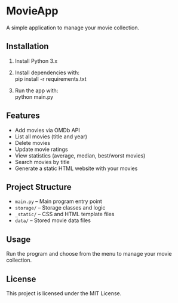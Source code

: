 # MovieApp

A simple application to manage your movie collection.

## Installation

1. Install Python 3.x  
2. Install dependencies with:  
pip install -r requirements.txt


3. Run the app with:  
python main.py

## Features

- Add movies via OMDb API  
- List all movies (title and year)  
- Delete movies  
- Update movie ratings  
- View statistics (average, median, best/worst movies)  
- Search movies by title  
- Generate a static HTML website with your movies  

## Project Structure

- `main.py` – Main program entry point  
- `storage/` – Storage classes and logic  
- `_static/` – CSS and HTML template files  
- `data/` – Stored movie data files  

## Usage

Run the program and choose from the menu to manage your movie collection.

## License

This project is licensed under the MIT License.